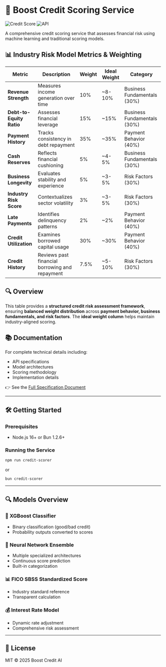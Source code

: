 # 🚀 Boost Credit Scoring Service

![Credit Score](https://img.shields.io/badge/Credit-Scoring-blue) 
![API](https://img.shields.io/badge/Type-API-green)

A comprehensive credit scoring service that assesses financial risk using machine learning and traditional scoring models.

## 📊 Industry Risk Model Metrics & Weighting  

| Metric                | Description                                         | Weight | Ideal Weight | Category                   |
|-----------------------|----------------------------------------------------|--------|--------------|---------------------------|
| **Revenue Strength**  | Measures income generation over time              | 10%    | ~8-10%       | Business Fundamentals (30%) |
| **Debt-to-Equity Ratio** | Assesses financial leverage                    | 15%    | ~15%         | Business Fundamentals (30%) |
| **Payment History**   | Tracks consistency in debt repayment              | 35%    | ~35%         | Payment Behavior (40%)     |
| **Cash Reserves**     | Reflects financial cushioning                     | 5%     | ~4-5%        | Business Fundamentals (30%) |
| **Business Longevity** | Evaluates stability and experience               | 5%     | ~3-5%        | Risk Factors (30%)         |
| **Industry Risk Score** | Contextualizes sector volatility                 | 3%     | ~3-5%        | Risk Factors (30%)         |
| **Late Payments**     | Identifies delinquency patterns                   | 2%     | ~2%          | Payment Behavior (40%)     |
| **Credit Utilization** | Examines borrowed capital usage                  | 30%    | ~30%         | Payment Behavior (40%)     |
| **Credit History**    | Reviews past financial borrowing and repayment    | 7.5%   | ~5-10%       | Risk Factors (30%)         |

## 🔍 Overview
This table provides a **structured credit risk assessment framework**, ensuring **balanced weight distribution** across **payment behavior, business fundamentals, and risk factors**. The **ideal weight column** helps maintain industry-aligned scoring.

## 📚 Documentation

For complete technical details including:
- API specifications
- Model architectures 
- Scoring methodology
- Implementation details

👉 See the [Full Specification Document](./specification.md)

---

## 🛠 Getting Started

### Prerequisites
- Node.js 16+ or Bun 1.2.6+


### Running the Service
```bash
npm run credit-scorer
```
or
```bash
bun credit-scorer
```
---

## 🔍 Models Overview

### 🎯 XGBoost Classifier
- Binary classification (good/bad credit)
- Probability outputs converted to scores

### 🧠 Neural Network Ensemble
- Multiple specialized architectures
- Continuous score prediction
- Built-in categorization

### 📊 FICO SBSS Standardized Score
- Industry standard reference
- Transparent calculation

### 💰 Interest Rate Model
- Dynamic rate adjustment
- Comprehensive risk assessment

---

## 📝 License
MIT © 2025 Boost Credit AI